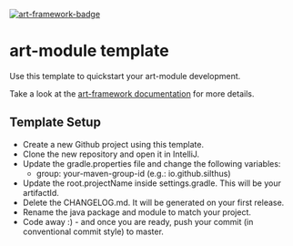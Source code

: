 [![art-framework-badge](https://raw.githubusercontent.com/gist/Silthus/a88fd35b722da343658d54c474c0e5c1/raw/586ba19363678ffc6880de679490f8abb6db3f19/badge.svg)](https://art-framework.io)

# art-module template

Use this template to quickstart your art-module development.

Take a look at the [art-framework documentation](https://art-framework.io/#/developer/modules) for more details.

## Template Setup

* Create a new Github project using this template.
* Clone the new repository and open it in IntelliJ.
* Update the gradle.properties file and change the following variables:
    * group: your-maven-group-id (e.g.: io.github.silthus)
* Update the root.projectName inside settings.gradle. This will be your artifactId.
* Delete the CHANGELOG.md. It will be generated on your first release.
* Rename the java package and module to match your project.
* Code away :) - and once you are ready, push your commit (in conventional commit style) to master.
